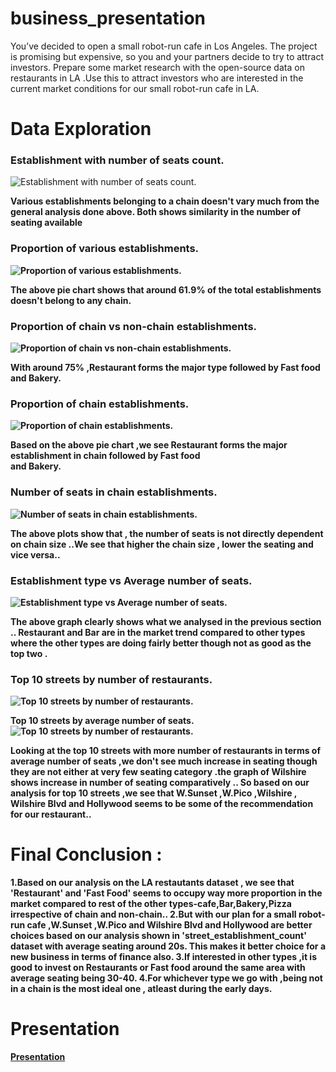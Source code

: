 # business_presentation
You’ve decided to open a small robot-run cafe in Los Angeles. The project is promising but expensive, so you and your partners decide to try to attract investors.
Prepare some market research with the open-source data on restaurants in LA .Use this to attract investors who
are interested in the current market conditions for our small robot-run cafe in LA.  

# Data Exploration
### Establishment with number of seats count.  
![Establishment with number of seats count.](images/la_seat.png 'Establishment with number of seats count.')   

<b>Various establishments belonging to a chain doesn't vary much from the general analysis done above.
Both shows similarity in the number of seating available
 
### Proportion of various establishments.  
![Proportion of various establishments.](images/la_proportion.png 'Proportion of various establishments.')    

<b>The above pie chart shows that around 61.9% of the total establishments doesn't belong to any chain.  

### Proportion of chain vs non-chain establishments.  
![Proportion of chain vs non-chain establishments.](images/la_chain_nonchain.png 'Proportion of chain vs non-chain establishments.')  

<b>With around 75% ,Restaurant forms the major type followed by Fast food and Bakery.

### Proportion of chain establishments.  
![Proportion of chain establishments.](images/la_chain_prop.png 'Proportion of chain .')  

<b>Based on the above pie chart ,we see Restaurant forms the major establishment in chain followed by Fast food  
and Bakery.  
  
### Number of seats in  chain establishments.   
![Number of seats in  chain establishments.](images/seats_chain.png 'Number of seats in  chain establishments.')

<b>The above plots show that , the number of seats is not directly dependent on chain size ..We see that
higher the chain size , lower the seating and vice versa..
 
### Establishment type vs Average number of seats.  
![Establishment type vs Average number of seats.](images/la_type_seats.png 'Establishment type vs Average number of seats.')   
 
 <b>The above graph clearly shows what we analysed in the previous section ..
Restaurant and Bar are in the market trend compared to other types where the other types are
doing fairly better though not as good as the top two .
 
 
### Top 10 streets by number of restaurants.  
![Top 10 streets by number of restaurants.](images/la_street_no_restaurant.png 'Top 10 streets by number of restaurants.')    
 
<b>Top 10 streets by average number of seats.  
![Top 10 streets by number of restaurants.](images/la_seat_street.png 'Top 10 streets by number of restaurants.')  
 

 <b>Looking at the top 10 streets with more number of restaurants in terms of average number of seats ,we don't
see much increase in seating though they are not either at very few seating category .the graph of Wilshire
shows increase in number of seating comparatively ..
So based on our analysis for top 10 streets ,we see that W.Sunset ,W.Pico ,Wilshire , Wilshire Blvd and
Hollywood seems to be some of the recommendation for our restaurant..
 
# Final Conclusion :
1.Based on our analysis on the LA restautants dataset , we see that 'Restaurant' and 'Fast Food' seems to
occupy way more proportion in the market compared to rest of the other types-cafe,Bar,Bakery,Pizza irrespective
of chain and non-chain..
2.But with our plan for a small robot-run cafe ,W.Sunset ,W.Pico and Wilshire Blvd and Hollywood are better
choices based on our analysis shown in 'street_establishment_count' dataset with average seating around 20s.
This makes it better choice for a new business in terms of finance also.
3.If interested in other types ,it is good to invest on Restaurants or Fast food around the same area with
average seating being 30-40. 4.For whichever type we go with ,being not in a chain is the most ideal one , atleast during the early days.   
  
 # Presentation  
 [Presentation](https://drive.google.com/file/d/1KFgT7SHOBRtLwfHTc4FDPtDDnVMw4c8a/view?usp=sharing)
  

